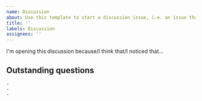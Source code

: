```yaml
---
name: Discussion
about: Use this template to start a discussion issue, i.e. an issue that 
title: ''
labels: Discussion
assignees: ''
---
```


<!--- Provide the detailed description of the idea to discuss
This section should present:
 - What is the topic
 - Why you want to spark such a discussion (what is the problem you're trying to solve)
 - If you thought about them, what are the possible positions on the topic you came up with - invite others to add some!
It could contain questions. Don't be afraid to ping users that could be more interested in this topic! -->

I'm opening this discussion because/I think that/I noticed that...




## Outstanding questions
<!--- Repeat the concept in a very few, short (max 3) questions -->
<!--- Remember that the aim is not to give a "tldr", but to help address salient points. -->

    - 
    - 
    - 
